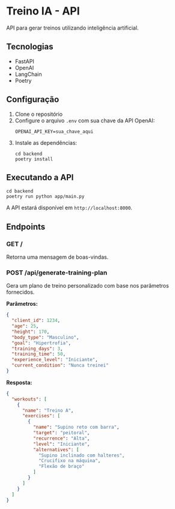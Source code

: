 # Treino IA - API

API para gerar treinos utilizando inteligência artificial.

## Tecnologias

- FastAPI
- OpenAI
- LangChain
- Poetry

## Configuração

1. Clone o repositório
2. Configure o arquivo `.env` com sua chave da API OpenAI:
   ```
   OPENAI_API_KEY=sua_chave_aqui
   ```
3. Instale as dependências:
   ```
   cd backend
   poetry install
   ```

## Executando a API

```
cd backend
poetry run python app/main.py
```

A API estará disponível em `http://localhost:8000`.

## Endpoints

### GET /

Retorna uma mensagem de boas-vindas.

### POST /api/generate-training-plan

Gera um plano de treino personalizado com base nos parâmetros fornecidos.

**Parâmetros:**

```json
{
  "client_id": 1234,
  "age": 25,
  "height": 170,
  "body_type": "Masculino",
  "goal": "Hipertrofia",
  "training_days": 3,
  "training_time": 50,
  "experience_level": "Iniciante",
  "current_condition": "Nunca treinei"
}
```

**Resposta:**

```json
{
  "workouts": [
    {
      "name": "Treino A",
      "exercises": [
        {
          "name": "Supino reto com barra",
          "target": "peitoral",
          "recurrence": "Alta",
          "level": "Iniciante",
          "alternatives": [
            "Supino inclinado com halteres",
            "Crucifixo na máquina",
            "Flexão de braço"
          ]
        }
      ]
    }
  ]
}
```
